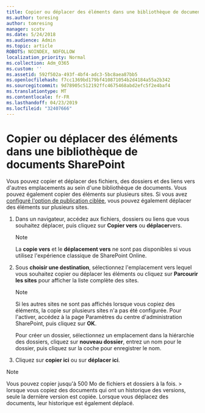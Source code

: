 ```yaml
---
title: Copier ou déplacer des éléments dans une bibliothèque de documents SharePoint
ms.author: toresing
author: tomresing
manager: scotv
ms.date: 5/24/2018
ms.audience: Admin
ms.topic: article
ROBOTS: NOINDEX, NOFOLLOW
localization_priority: Normal
ms.collection: Adm_O365
ms.custom: ''
ms.assetid: 592f502a-493f-4bf4-adc3-5bc8aea87bb5
ms.openlocfilehash: f7cc1369bd179bf410871054b2d4184a55a2b342
ms.sourcegitcommit: 9d78905c512192ffc4675468abd2efc5f2e4baf4
ms.translationtype: MT
ms.contentlocale: fr-FR
ms.lasthandoff: 04/23/2019
ms.locfileid: "32407666"
---
```

# <a name="copy-or-move-items-in-a-sharepoint-document-library"></a>Copier ou déplacer des éléments dans une bibliothèque de documents SharePoint

Vous pouvez copier et déplacer des fichiers, des dossiers et des liens vers d'autres emplacements au sein d'une bibliothèque de documents. Vous pouvez également copier des éléments sur plusieurs sites. Si vous avez [configuré l'option de publication ciblée](https://go.microsoft.com/fwlink/?linkid=622980), vous pouvez également déplacer des éléments sur plusieurs sites.
  
1. Dans un navigateur, accédez aux fichiers, dossiers ou liens que vous souhaitez déplacer, puis cliquez sur **Copier vers** ou **déplacer**vers.
    
    > [!NOTE]
    > La **copie vers** et le **déplacement vers** ne sont pas disponibles si vous utilisez l'expérience classique de SharePoint Online. 
  
2. Sous **choisir une destination**, sélectionnez l'emplacement vers lequel vous souhaitez copier ou déplacer les éléments ou cliquez sur **Parcourir les sites** pour afficher la liste complète des sites. 
    
    > [!NOTE]
    > Si les autres sites ne sont pas affichés lorsque vous copiez des éléments, la copie sur plusieurs sites n'a pas été configurée. Pour l'activer, accédez à la page Paramètres du centre d'administration SharePoint, puis cliquez sur **OK**. 
  
    Pour créer un dossier, sélectionnez un emplacement dans la hiérarchie des dossiers, cliquez sur **nouveau dossier**, entrez un nom pour le dossier, puis cliquez sur la coche pour enregistrer le nom.
    
3. Cliquez sur **copier ici** ou sur **déplacer ici**.
    
> [!NOTE]
>  Vous pouvez copier jusqu'à 500 Mo de fichiers et dossiers à la fois. > lorsque vous copiez des documents qui ont un historique des versions, seule la dernière version est copiée. Lorsque vous déplacez des documents, leur historique est également déplacé. 
  

